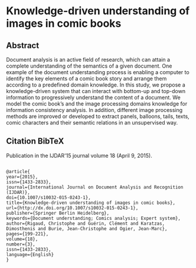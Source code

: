 Knowledge-driven understanding of images in comic books
===============================================
   
Abstract
------------------------------------------------
Document analysis is an active field of research, which can attain a complete understanding of the semantics of a given document. One example of the document understanding process is enabling a computer to identify the key elements of a comic book story and arrange them according to a predefined domain knowledge. In this study, we propose a knowledge-driven system that can interact with bottom-up and top-down information to progressively understand the content of a document. We model the comic book’s and the image processing domains knowledge for information consistency analysis. In addition, different image processing methods are improved or developed to extract panels, balloons, tails, texts, comic characters and their semantic relations in an unsupervised way.


Citation BibTeX
-------------------------------------------------
Publication in the IJDAR'15 journal volume 18 (April 9, 2015).
<pre><code>
@article{
year={2015},
issn={1433-2833},
journal={International Journal on Document Analysis and Recognition (IJDAR)},
doi={10.1007/s10032-015-0243-1},
title={Knowledge-driven understanding of images in comic books},
url={http://dx.doi.org/10.1007/s10032-015-0243-1},
publisher={Springer Berlin Heidelberg},
keywords={Document understanding; Comics analysis; Expert system},
author={Rigaud, Christophe and Guérin, Clément and Karatzas, Dimosthenis and Burie, Jean-Christophe and Ogier, Jean-Marc},
pages={199-221},
volume={18},
number={3},
issn={1433-2833},
language={English}
}
</code></pre>
